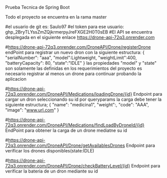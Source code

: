Prueba Tecnica de Spring Boot

Todo el proyecto se encuentra en la rama master

#el usuario de git es: Saulo97
#el token para ese usuario:  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
#El API se encuentra desplegada en el siguiente enlace https://drone-api-72q3.onrender.com

#https://drone-api-72q3.onrender.com/DroneAPI/Drone/registerDrone endPoint para registrar un nuevo dron con la siguiente estructura:
{
    "serialNumber": "aaa",
    "model":Lightweight,
    "weightLimit":400,
    "batteryCapacity": 80,
    "state":"IDLE"
}
las propiedades "model" y "state" son solamente las definidas en los requerimientos del proyecto
es necesario registrar al menos un drone para continuar probando la aplicacion

#https://drone-api-72q3.onrender.com/DroneAPI/Medications/loadingDrone/{id} Endpoint para cargar un dron seleccionando su id por queryparams
la carga debe tener la siguiente estructura;
{
      "name": "medicina1",
      "weight":,
      "code": "AAA",
      "image": "www.url.com"
}


#https://drone-api-72q3.onrender.com/DroneAPI/Medications/findLoadByDroneId/{id} EndPoint para obtener la carga de un drone mediatne su id 

#https://drone-api-72q3.onrender.com/DroneAPI/Drone/getAvailablesDrones Endpoint para verificar los drones disponibles(state:IDLE)

#https://drone-api-72q3.onrender.com/DroneAPI/Drone/checkBatteryLevel/{id} Endpoint para verificar la bateria de un dron mediante su id
